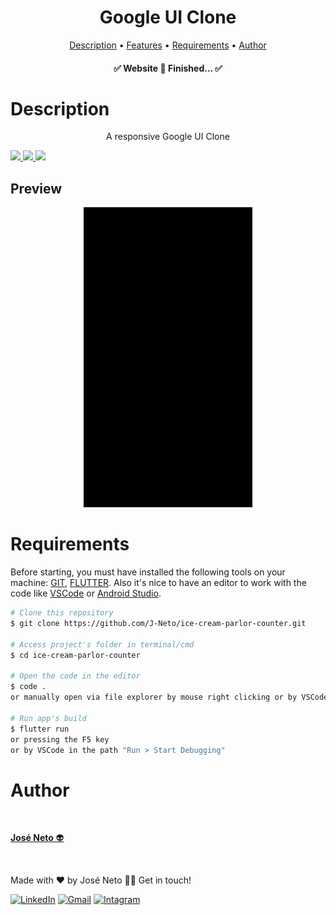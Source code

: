 <h1 align="center">Google UI Clone</h1>

<p align="center">
 <a href="#description">Description</a> •
 <a href="#features">Features</a> • 
 <a href="#requirements">Requirements</a> • 
 <a href="#author">Author</a>
</p>

<h4 align="center"> 
	✅  Website 🚀 Finished...  ✅
</h4>

Description
=======================
<p align="center">A responsive Google UI Clone </p>

<a href="https://developer.mozilla.org/pt-BR/docs/Web/HTML">
    <img src="https://img.shields.io/badge/HTML5-E34F26?style=for-the-badge&logo=html5&logoColor=white" />  
</a>
<a href="https://developer.mozilla.org/pt-BR/docs/Web/CSS">
    <img src="https://img.shields.io/badge/CSS3-1572B6?style=for-the-badge&logo=css3&logoColor=white" />
</a>
<a href="https://developer.mozilla.org/pt-BR/docs/Web/JavaScript">
    <img src="https://img.shields.io/badge/JavaScript-323330?style=for-the-badge&logo=javascript&logoColor=F7DF1E" />
</a>
<p></p>

## Preview
<p align="center">
  <img alt="Preview Google UI Clone" src="https://github.com/J-Neto/ice-cream-parlor-counter/blob/master/demo-gif.gif">
</p>

Requirements
=======================
Before starting, you must have installed the following tools on your machine: [GIT](https://git-scm.com/downloads), [FLUTTER](https://flutter.dev/docs/get-started/install). Also it's nice to have an editor to work with the code like [VSCode](https://code.visualstudio.com/) or [Android Studio](https://developer.android.com/studio).

```bash
# Clone this repository
$ git clone https://github.com/J-Neto/ice-cream-parlor-counter.git

# Access project's folder in terminal/cmd
$ cd ice-cream-parlor-counter

# Open the code in the editor
$ code .
or manually open via file explorer by mouse right clicking or by VSCode on the path "File > Open Folder > [Find the folder "ice-cream-parlor-counter"] > Open"

# Run app's build
$ flutter run
or pressing the F5 key
or by VSCode in the path "Run > Start Debugging"
```

Author
=======================
<a href="https://https://github.com/J-Neto"><img src="https://avatars.githubusercontent.com/u/49914443?v=4" width="100px;" alt=""/><br><p><b>José Neto</b> 👽</p></a><br>

Made with ❤️ by José Neto 👋🏽 Get in touch!

<a href="https://www.linkedin.com/in/jos%C3%A9-neto-299920152/"> <img src="https://img.shields.io/badge/LinkedIn-%230A66C2?style=for-the-badge&logo=linkedin&logoColor=white" alt="LinkedIn"></a> 
<a href="mailto:ribeirojoseph44@gmail.com"> <img src="https://img.shields.io/badge/Gmail-%23C5221E?style=for-the-badge&logo=gmail&logoColor=white" alt="Gmail"></a> 
<a href="https://www.instagram.com/neto._ribeiro/"> <img src="https://img.shields.io/badge/instagram-%23FE2973.svg?&style=for-the-badge&logo=instagram&logoColor=white" alt="Intagram"></a>